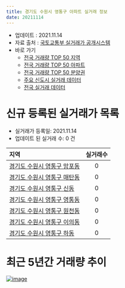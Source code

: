 ```yaml
---
title: 경기도 수원시 영통구 아파트 실거래 정보
date: 20211114
---
```


* 업데이트 : 2021.11.14
* 자료 출처 : [국토교통부 실거래가 공개시스템](http://rt.molit.go.kr)
* 바로 가기
    * [전국 거래량 TOP 50 지역](https://apt-info.github.io/apt-trade-info/tr)
    * [전국 거래량 TOP 50 아파트](https://apt-info.github.io/apt-trade-info/ta)
    * [전국 거래량 TOP 50 분양권](https://apt-info.github.io/apt-trade-info/tb)
    * [주요 신도시 실거래 데이터](https://apt-info.github.io/apt-trade-info/newtown)
    * [전국 실거래 데이터](https://apt-info.github.io/apt-trade-info/all)



<script async src="https://pagead2.googlesyndication.com/pagead/js/adsbygoogle.js"></script>
<!-- 기본광고 -->
<ins class="adsbygoogle"
     style="display:block"
     data-ad-client="ca-pub-1142216861245946"
     data-ad-slot="4805727019"
     data-ad-format="auto"
     data-full-width-responsive="true"></ins>
<script>
     (adsbygoogle = window.adsbygoogle || []).push({});
</script>


# 신규 등록된 실거래가 목록

* 실거래가 등록일: 2021.11.14
* 업데이트 된 실거래 수: 0 건


|지역|실거래수|
|:---|:---:|
|[경기도 수원시 영통구 망포동](https://apt-info.github.io/apt-trade-info/r877)|0|
|[경기도 수원시 영통구 매탄동](https://apt-info.github.io/apt-trade-info/r874)|0|
|[경기도 수원시 영통구 신동](https://apt-info.github.io/apt-trade-info/r3224)|0|
|[경기도 수원시 영통구 영통동](https://apt-info.github.io/apt-trade-info/r876)|0|
|[경기도 수원시 영통구 원천동](https://apt-info.github.io/apt-trade-info/r875)|0|
|[경기도 수원시 영통구 이의동](https://apt-info.github.io/apt-trade-info/r3163)|0|
|[경기도 수원시 영통구 하동](https://apt-info.github.io/apt-trade-info/r3164)|0|



<script async src="https://pagead2.googlesyndication.com/pagead/js/adsbygoogle.js"></script>
<!-- 기본광고 -->
<ins class="adsbygoogle"
     style="display:block"
     data-ad-client="ca-pub-1142216861245946"
     data-ad-slot="4805727019"
     data-ad-format="auto"
     data-full-width-responsive="true"></ins>
<script>
     (adsbygoogle = window.adsbygoogle || []).push({});
</script>


# 최근 5년간 거래량 추이


<div style="width:100%;">
    <canvas id="deal_progress" height="200"></canvas>
</div>

<script>
new Chart(document.getElementById("deal_progress"), {
    type: 'line',
    data: {
        labels: ['16.01','16.02','16.03','16.04','16.05','16.06','16.07','16.08','16.09','16.10','16.11','16.12','17.01','17.02','17.03','17.04','17.05','17.06','17.07','17.08','17.09','17.10','17.11','17.12','18.01','18.02','18.03','18.04','18.05','18.06','18.07','18.08','18.09','18.10','18.11','18.12','19.01','19.02','19.03','19.04','19.05','19.06','19.07','19.08','19.09','19.10','19.11','19.12','20.01','20.02','20.03','20.04','20.05','20.06','20.07','20.08','20.09','20.10','20.11','20.12','21.01','21.02','21.03','21.04','21.05','21.06','21.07','21.08','21.09','21.10','21.11'],
        datasets: [{
            label: '매매/분양권',
            data: [438,345,548,532,542,687,828,780,1158,1313,794,574,442,508,677,573,772,1000,855,548,646,499,564,512,681,511,680,447,449,466,440,661,956,952,515,356,380,272,388,338,378,474,505,451,550,1232,1345,1461,1453,1249,258,226,410,1014,796,437,439,614,799,1128,712,553,527,429,597,497,615,454,401,230,11],
            borderColor: "rgba(66, 133, 243, 1)",
            backgroundColor: "rgba(66, 133, 243, 0.05)",
            borderWidth: 1,
            pointRadius: 0,
            fill: false,
            lineTension: 0
        },{
            label: '전/월세',
            data: [678,714,417,469,370,336,340,335,339,369,388,481,391,418,403,320,309,330,379,341,385,329,421,611,708,716,467,426,373,442,334,344,434,494,484,570,651,553,647,598,539,560,566,490,453,533,549,843,883,952,493,636,522,579,644,503,583,490,517,586,572,552,571,459,569,681,834,689,615,659,126],
            borderColor: "rgba(255, 90, 0, 1)",
            backgroundColor: "rgba(255, 90, 0, 0.05)",
            borderWidth: 1,
            pointRadius: 0,
            fill: false,
            lineTension: 0
        },{
            label: '합계',
            data: [1116,1059,965,1001,912,1023,1168,1115,1497,1682,1182,1055,833,926,1080,893,1081,1330,1234,889,1031,828,985,1123,1389,1227,1147,873,822,908,774,1005,1390,1446,999,926,1031,825,1035,936,917,1034,1071,941,1003,1765,1894,2304,2336,2201,751,862,932,1593,1440,940,1022,1104,1316,1714,1284,1105,1098,888,1166,1178,1449,1143,1016,889,137],
            borderColor: "rgba(0, 0, 0, 1)",
            backgroundColor: "rgba(0, 0, 0, 0.03)",
            borderWidth: 0.1,
            pointRadius: 0,
            fill: true,
            lineTension: 0
        }
        ]
    },
    options: {
        responsive: true,
        title: {
            display: false
        },
        tooltips: {
            mode: 'index',
            intersect: false
        },
        hover: {
            mode: 'nearest',
            intersect: true
        },
        scales: {
            xAxes: [{
                display: true,
                scaleLabel: {
                    display: true,
                    labelString: '년/월'
                }
            }],
            yAxes: [{
                display: true,
                ticks: {
                    suggestedMin: 0,
                },
                scaleLabel: {
                    display: true,
                    labelString: '실거래 수'
                }
            }]
        }
    }
});

</script>


[![image](https://apt-info.github.io/images/2020-01-03-apt-trade-info/1024x500.png)](https://play.google.com/store/apps/details?id=com.aptinfo.apttradeinfo)

